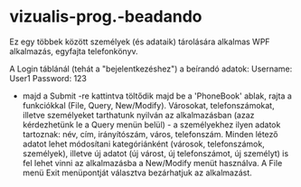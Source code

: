 # vizualis-prog.-beadando
Ez egy többek között személyek (és adataik) tárolására alkalmas WPF alkalmazás, egyfajta telefonkönyv.

A Login táblánál (tehát a "bejelentkezéshez") a beírandó adatok:
Username: User1
Password: 123
- majd a Submit -re kattintva töltődik majd be a 'PhoneBook' ablak, rajta a funkciókkal (File, Query, New/Modify).
Városokat, telefonszámokat, illetve személyeket tarthatunk nyilván az alkalmazásban (azaz kérdezhetünk le a Query menün belül) - a személyekhez ilyen adatok
tartoznak: név, cím, irányítószám, város, telefonszám.
Minden létező adatot lehet módosítani kategóriánként (városok, telefonszámok, személyek), illetve új adatot (új várost, új telefonszámot, új személyt) is fel lehet
vinni az alkalmazásba a New/Modify menüt használva.
A File menü Exit menüpontját választva bezárhatjuk az alkalmazást.
